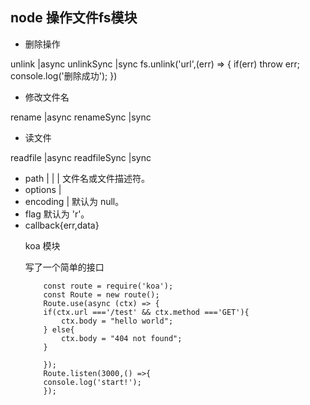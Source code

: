 ## node 操作文件fs模块
+ 删除操作

unlink |async  unlinkSync |sync
fs.unlink('url',(err) => {
 if(err) throw err;
 console.log('删除成功');
})

+ 修改文件名

rename |async renameSync |sync

+ 读文件

readfile |async readfileSync |sync

+ path <string> | <Buffer> | <URL> | <integer> 文件名或文件描述符。
+ options <Object> | <string>
+ encoding <string> | <null> 默认为 null。
+ flag <string> 默认为 'r'。
+ callback{err,data}

koa 模块

写了一个简单的接口

        const route = require('koa');
        const Route = new route();
        Route.use(async (ctx) => {
        if(ctx.url ==='/test' && ctx.method ==='GET'){
            ctx.body = "hello world";
        } else{
            ctx.body = "404 not found";
        }
        
        });
        Route.listen(3000,() =>{
        console.log('start!');
        });